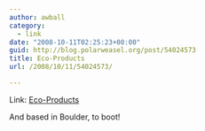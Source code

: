 ```yaml
---
author: awball
category:
  - link
date: "2008-10-11T02:25:23+00:00"
guid: http://blog.polarweasel.org/post/54024573
title: Eco-Products
url: /2008/10/11/54024573/

---
```

Link: [Eco-Products](http://ecoproducts.com/)

And based in Boulder, to boot!
